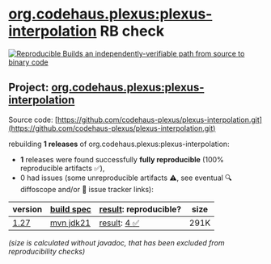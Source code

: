 [org.codehaus.plexus:plexus-interpolation](https://central.sonatype.com/artifact/org.codehaus.plexus/plexus-interpolation/versions) RB check
=======

[![Reproducible Builds](https://reproducible-builds.org/images/logos/rb.svg) an independently-verifiable path from source to binary code](https://reproducible-builds.org/)

## Project: [org.codehaus.plexus:plexus-interpolation](https://central.sonatype.com/artifact/org.codehaus.plexus/plexus-interpolation/versions)

Source code: [https://github.com/codehaus-plexus/plexus-interpolation.git](https://github.com/codehaus-plexus/plexus-interpolation.git)

rebuilding **1 releases** of org.codehaus.plexus:plexus-interpolation:
- **1** releases were found successfully **fully reproducible** (100% reproducible artifacts :white_check_mark:),
- 0 had issues (some unreproducible artifacts :warning:, see eventual :mag: diffoscope and/or :memo: issue tracker links):

| version | [build spec](/BUILDSPEC.md) | [result](https://reproducible-builds.org/docs/jvm/): reproducible? | size |
| -- | --------- | ------ | -- |
| [1.27](https://central.sonatype.com/artifact/org.codehaus.plexus/plexus-interpolation/1.27/pom) | [mvn jdk21](plexus-interpolation-1.27.buildspec) | [result](plexus-interpolation-1.27.buildinfo): [4 :white_check_mark: ](plexus-interpolation-1.27.buildcompare) | 291K |

<i>(size is calculated without javadoc, that has been excluded from reproducibility checks)</i>
